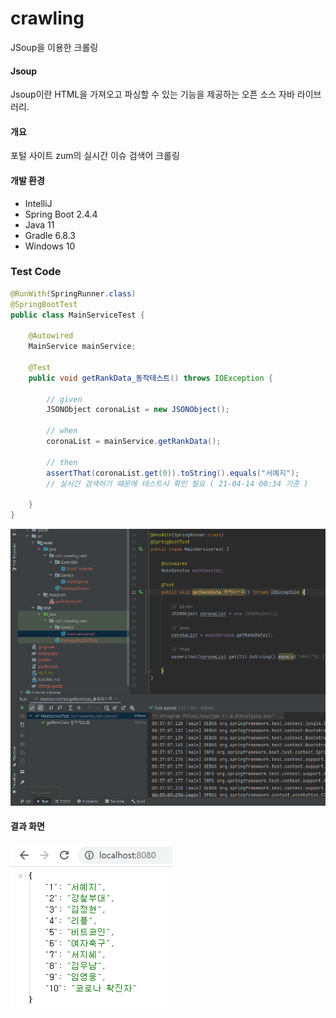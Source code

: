 # crawling
JSoup을 이용한 크롤링



#### Jsoup

Jsoup이란 HTML을 가져오고 파싱할 수 있는 기능을 제공하는 오픈 소스 자바 라이브러리.



#### 개요

포털 사이트 zum의 실시간 이슈 검색어 크롤링



#### 개발 환경

* IntelliJ
* Spring Boot 2.4.4
* Java 11
* Gradle 6.8.3
* Windows 10



### Test Code

```java
@RunWith(SpringRunner.class)
@SpringBootTest
public class MainServiceTest {

    @Autowired
    MainService mainService;

    @Test
    public void getRankData_동작테스트() throws IOException {

        // given
        JSONObject coronaList = new JSONObject();

        // when
        coronaList = mainService.getRankData();

        // then
        assertThat(coronaList.get(0)).toString().equals("서예지"); 
        // 실시간 검색어기 때문에 테스트시 확인 필요 ( 21-04-14 00:34 기준 )

    }
}
```



![Image](src/main/resources/static/img/crawling_test.png)



#### 결과 화면

![result_img](src/main/resources/static/img/crawling_page.png)
